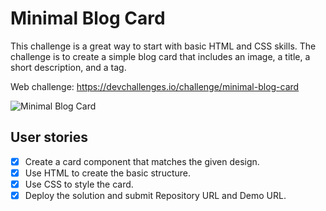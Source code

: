 # Minimal Blog Card
This challenge is a great way to start with basic HTML and CSS skills. The challenge is to create a simple blog card that includes an image, a title, a short description, and a tag.

Web challenge: https://devchallenges.io/challenge/minimal-blog-card

![Minimal Blog Card](https://devchallenges.io/_next/image?url=https%3A%2F%2Fcsyxkpbavpcrhwqhcpyy.supabase.co%2Fstorage%2Fv1%2Fobject%2Fpublic%2Fchallenges%2F27%2Fchallenge-27-thumbnail&w=3840&q=75)

## User stories
- [x] Create a card component that matches the given design.
- [x] Use HTML to create the basic structure.
- [x] Use CSS to style the card.
- [x] Deploy the solution and submit Repository URL and Demo URL.